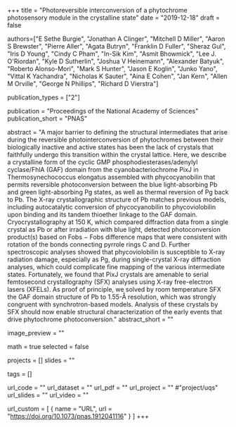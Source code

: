 +++
title = "Photoreversible interconversion of a phytochrome photosensory module in the crystalline state"
date = "2019-12-18"
draft = false

authors=["E Sethe Burgie", "Jonathan A Clinger", "Mitchell D Miller", "Aaron S Brewster", "Pierre Aller", "Agata Butryn", "Franklin D Fuller", "Sheraz Gul", "Iris D Young", "Cindy C Pham", "In-Sik Kim", "Asmit Bhowmick", "Lee J. O'Riordan", "Kyle D Sutherlin", "Joshua V Heinemann", "Alexander Batyuk", "Roberto Alonso-Mori", "Mark S Hunter", "Jason E Koglin", "Junko Yano", "Vittal K Yachandra", "Nicholas K Sauter", "Aina E Cohen", "Jan Kern", "Allen M Orville", "George N Phillips", "Richard D Vierstra"]

publication_types = ["2"]

publication = "Proceedings of the National Academy of Sciences"
publication_short = "PNAS"

abstract = "A major barrier to defining the structural intermediates that arise during the reversible photointerconversion of phytochromes between their biologically inactive and active states has been the lack of crystals that faithfully undergo this transition within the crystal lattice. Here, we describe a crystalline form of the cyclic GMP phosphodiesterases/adenylyl cyclase/FhlA (GAF) domain from the cyanobacteriochrome PixJ in Thermosynechococcus elongatus assembled with phycocyanobilin that permits reversible photoconversion between the blue light-absorbing Pb and green light-absorbing Pg states, as well as thermal reversion of Pg back to Pb. The X-ray crystallographic structure of Pb matches previous models, including autocatalytic conversion of phycocyanobilin to phycoviolobilin upon binding and its tandem thioether linkage to the GAF domain. Cryocrystallography at 150 K, which compared diffraction data from a single crystal as Pb or after irradiation with blue light, detected photoconversion product(s) based on Fobs − Fobs difference maps that were consistent with rotation of the bonds connecting pyrrole rings C and D. Further spectroscopic analyses showed that phycoviolobilin is susceptible to X-ray radiation damage, especially as Pg, during single-crystal X-ray diffraction analyses, which could complicate fine mapping of the various intermediate states. Fortunately, we found that PixJ crystals are amenable to serial femtosecond crystallography (SFX) analyses using X-ray free-electron lasers (XFELs). As proof of principle, we solved by room temperature SFX the GAF domain structure of Pb to 1.55-Å resolution, which was strongly congruent with synchrotron-based models. Analysis of these crystals by SFX should now enable structural characterization of the early events that drive phytochrome photoconversion."
abstract_short = ""

image_preview = ""

math = true
selected = false

projects = []
slides = ""

tags = []

url_code = ""
url_dataset = ""
url_pdf = ""
url_project = "" #"project/uqs"
url_slides = ""
url_video = ""

url_custom = [
    { name = "URL", url = "https://doi.org/10.1073/pnas.1912041116" }
]
+++
